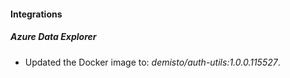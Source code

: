 
#### Integrations

##### Azure Data Explorer


- Updated the Docker image to: *demisto/auth-utils:1.0.0.115527*.
